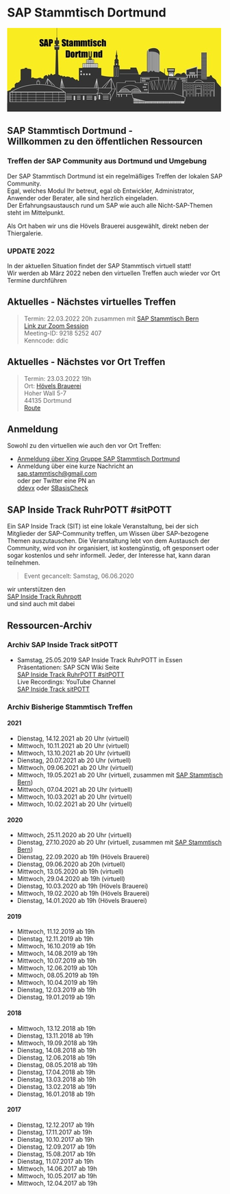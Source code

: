 # SAP Stammtisch Dortmund

![SAP Stammtisch Dortmund](img/Stammtisch_Dortmund_Logo_wiki.jpg)

## SAP Stammtisch Dortmund - <br>Willkommen zu den öffentlichen Ressourcen

### Treffen der SAP Community aus Dortmund und Umgebung

Der SAP Stammtisch Dortmund ist ein regelmäßiges Treffen der lokalen SAP Community.  
Egal, welches Modul Ihr betreut, egal ob Entwickler, Administrator, Anwender oder Berater, alle sind herzlich eingeladen.  
Der Erfahrungsaustausch rund um SAP wie auch alle Nicht-SAP-Themen steht im Mittelpunkt.

Als Ort haben wir uns die Hövels Brauerei ausgewählt, direkt neben der Thiergalerie.

### UPDATE 2022

In der aktuellen Situation findet der SAP Stammtisch virtuell statt!  
Wir werden ab März 2022 neben den virtuellen Treffen auch wieder vor Ort Termine durchführen

## Aktuelles - Nächstes virtuelles Treffen

> Termin: 22.03.2022 20h zusammen mit [SAP Stammtisch Bern](https://sapstammtisch.github.io/Bern/)  
  [Link zur Zoom Session](https://us02web.zoom.us/j/92185252407?pwd=bnovSVBUQk14eHA0cUlQSStJbytZdz09/)  
  Meeting-ID: 9218 5252 407  
  Kenncode: ddic

## Aktuelles - Nächstes vor Ort Treffen

> Termin: 23.03.2022 19h  
  Ort: [Hövels Brauerei](http://www.hoevels-hausbrauerei.de/)  
  Hoher Wall 5-7  
  44135 Dortmund  
  [Route](https://www.google.de/maps/dir//H%C3%96VELS+Hausbrauerei,+Hoher+Wall,+Dortmund/@51.5124745,7.4240223,13z/data=!3m1!5s0x47b919e12d5f025d:0x7edf0a3a3f00b3e0!4m8!4m7!1m0!1m5!1m1!1s0x47b919e728aabbaf:0xd525f834865885a0!2m2!1d7.4590415!2d51.5124263?hl=de)

## Anmeldung

Sowohl zu den virtuellen wie auch den vor Ort Treffen:

- [Anmeldung über Xing Gruppe SAP Stammtisch Dortmund](https://www.xing.com/communities/groups/sap-stammtisch-dortmund-1095503)  
- Anmeldung  über eine kurze Nachricht an  
  [sap.stammtisch@gmail.com](mailto:sap.stammtisch@gmail.com)  
  oder per Twitter eine PN an  
  [ddevx](https://twitter.com/ddevx) oder [SBasisCheck](https://twitter.com/SBasisCheck/)

## SAP Inside Track RuhrPOTT #sitPOTT

Ein SAP Inside Track (SIT) ist eine lokale Veranstaltung, bei der sich Mitglieder der SAP-Community treffen, um Wissen über SAP-bezogene Themen auszutauschen. Die Veranstaltung lebt von dem Austausch der Community, wird von ihr organisiert, ist kostengünstig, oft gesponsert oder sogar kostenlos und sehr informell. Jeder, der Interesse hat, kann daran teilnehmen.

> Event gecancelt: Samstag, 06.06.2020

wir unterstützen den  
[SAP Inside Track Ruhrpott](https://wiki.scn.sap.com/wiki/display/events/SAP+Inside+Track+Ruhrpott%2C+June+6th+2020%2C+%23sitPOTT+-+CANCELLED)  
und sind auch mit dabei

## Ressourcen-Archiv

### Archiv SAP Inside Track sitPOTT

- Samstag, 25.05.2019 SAP Inside Track RuhrPOTT in Essen  
  Präsentationen: SAP SCN Wiki Seite  
  [SAP Inside Track RuhrPOTT #sitPOTT](https://wiki.scn.sap.com/wiki/display/events/SAP+Inside+Track+Ruhrpott%2C+May+25th+2019%2C+%23sitPOTT)  
  Live Recordings: YouTube Channel  
  [SAP Inside Track sitPOTT](https://www.youtube.com/channel/UCuquqxaHNQhdi2cfaFcqtkw)

### Archiv Bisherige Stammtisch Treffen

#### 2021

- Dienstag, 14.12.2021 ab 20 Uhr (virtuell)
- Mittwoch, 10.11.2021 ab 20 Uhr (virtuell)
- Mittwoch, 13.10.2021 ab 20 Uhr (virtuell)
- Dienstag, 20.07.2021 ab 20 Uhr (virtuell)
- Mittwoch, 09.06.2021 ab 20 Uhr (virtuell)
- Mittwoch, 19.05.2021 ab 20 Uhr (virtuell, zusammen mit [SAP Stammtisch Bern](https://wiki.scn.sap.com/wiki/display/events/SAP+Stammtisch+Bern+und+virtuell+Schweiz))
- Mittwoch, 07.04.2021 ab 20 Uhr (virtuell)
- Mittwoch, 10.03.2021 ab 20 Uhr (virtuell)
- Mittwoch, 10.02.2021 ab 20 Uhr (virtuell)

#### 2020

- Mittwoch, 25.11.2020 ab 20 Uhr (virtuell)
- Dienstag, 27.10.2020 ab 20 Uhr (virtuell, zusammen mit [SAP Stammtisch Bern](https://wiki.scn.sap.com/wiki/display/events/SAP+Stammtisch+Bern+und+virtuell+Schweiz))
- Dienstag, 22.09.2020 ab 19h (Hövels Brauerei)
- Dienstag, 09.06.2020 ab 20h (virtuell)
- Mittwoch, 13.05.2020 ab 19h (virtuell)
- Mittwoch, 29.04.2020 ab 19h (virtuell)
- Dienstag, 10.03.2020 ab 19h (Hövels Brauerei)
- Mittwoch, 19.02.2020 ab 19h (Hövels Brauerei)
- Dienstag, 14.01.2020 ab 19h (Hövels Brauerei)

#### 2019

- Mittwoch, 11.12.2019 ab 19h
- Dienstag, 12.11.2019 ab 19h
- Mittwoch, 16.10.2019 ab 19h
- Mittwoch, 14.08.2019 ab 19h
- Mittwoch, 10.07.2019 ab 19h
- Mittwoch, 12.06.2019 ab 10h
- Mittwoch, 08.05.2019 ab 19h
- Mittwoch, 10.04.2019 ab 19h
- Dienstag, 12.03.2019 ab 19h
- Dienstag, 19.01.2019 ab 19h

#### 2018

- Mittwoch, 13.12.2018 ab 19h
- Dienstag, 13.11.2018 ab 19h
- Mittwoch, 19.09.2018 ab 19h
- Dienstag, 14.08.2018 ab 19h
- Dienstag, 12.06.2018 ab 19h
- Dienstag, 08.05.2018 ab 19h
- Dienstag, 17.04.2018 ab 19h
- Dienstag, 13.03.2018 ab 19h
- Dienstag, 13.02.2018 ab 19h
- Dienstag, 16.01.2018 ab 19h

#### 2017

- Dienstag, 12.12.2017 ab 19h
- Dienstag, 17.11.2017 ab 19h
- Dienstag, 10.10.2017 ab 19h
- Dienstag, 12.09.2017 ab 19h
- Dienstag, 15.08.2017 ab 19h
- Dienstag, 11.07.2017 ab 19h
- Mittwoch, 14.06.2017 ab 19h
- Mittwoch, 10.05.2017 ab 19h
- Mittwoch, 12.04.2017 ab 19h
